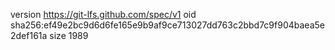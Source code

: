 version https://git-lfs.github.com/spec/v1
oid sha256:ef49e2bc9d6d6fe165e9b9af9ce713027dd763c2bbd7c9f904baea5e2def161a
size 1989
